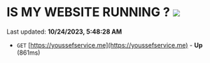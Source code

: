 # IS MY WEBSITE RUNNING ? [![](https://img.shields.io/static/v1?label=Sponsor&message=%E2%9D%A4&logo=GitHub&color=%23fe8e86)](https://github.com/sponsors/<username>)

Last updated: **10/24/2023, 5:48:28 AM**

- `GET` [https://youssefservice.me](https://youssefservice.me) - **Up** (861ms)

